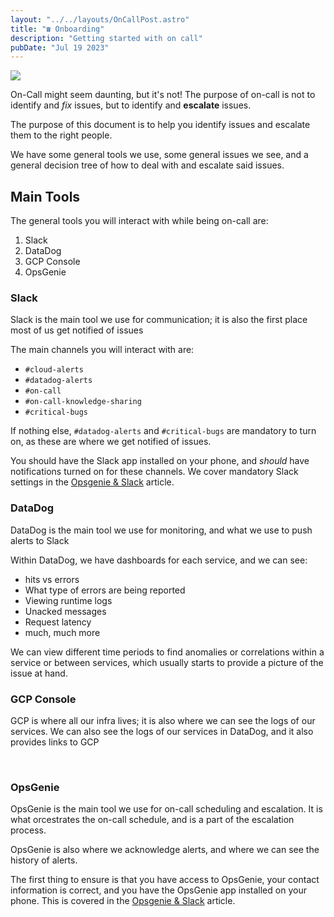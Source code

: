 ```yaml
---
layout: "../../layouts/OnCallPost.astro"
title: "☎️ Onboarding"
description: "Getting started with on call"
pubDate: "Jul 19 2023"
---
```


<img src="/oncall-start.png" /><br>

On-Call might seem daunting, but it's not! The purpose of on-call is not to identify and *fix* issues, but to identify and **escalate** issues.

The purpose of this document is to help you identify issues and escalate them to the right people.

We have some general tools we use, some general issues we see, and a general decision tree of how to deal with and escalate said issues.

## Main Tools

The general tools you will interact with while being on-call are:

1. Slack
1. DataDog
1. GCP Console
1. OpsGenie

### Slack

Slack is the main tool we use for communication; it is also the first place most of us get notified of issues

The main channels you will interact with are:

- `#cloud-alerts`
- `#datadog-alerts`
- `#on-call`
- `#on-call-knowledge-sharing`
- `#critical-bugs`

If nothing else, `#datadog-alerts` and `#critical-bugs` are mandatory to turn on, as these are where we get notified of issues.

You should have the Slack app installed on your phone, and *should* have notifications turned on for these channels. We cover mandatory Slack settings in the [Opsgenie & Slack](/oncall/opsgenie-slack) article.

### DataDog

DataDog is the main tool we use for monitoring, and what we use to push alerts to Slack

Within DataDog, we have dashboards for each service, and we can see:

- hits vs errors
- What type of errors are being reported
- Viewing runtime logs
- Unacked messages
- Request latency
- much, much more

We can view different time periods to find anomalies or correlations within a service or between services, which usually starts to provide a picture of the issue at hand.

### GCP Console

GCP is where all our infra lives; it is also where we can see the logs of our services. We can also see the logs of our services in DataDog, and it also provides links to GCP

<br>

### OpsGenie

OpsGenie is the main tool we use for on-call scheduling and escalation. It is what orcestrates the on-call schedule, and is a part of the escalation process.

OpsGenie is also where we acknowledge alerts, and where we can see the history of alerts.

The first thing to ensure is that you have access to OpsGenie, your contact information is correct, and you have the OpsGenie app installed on your phone. This is covered in the [Opsgenie & Slack](/oncall/opsgenie-slack) article.
